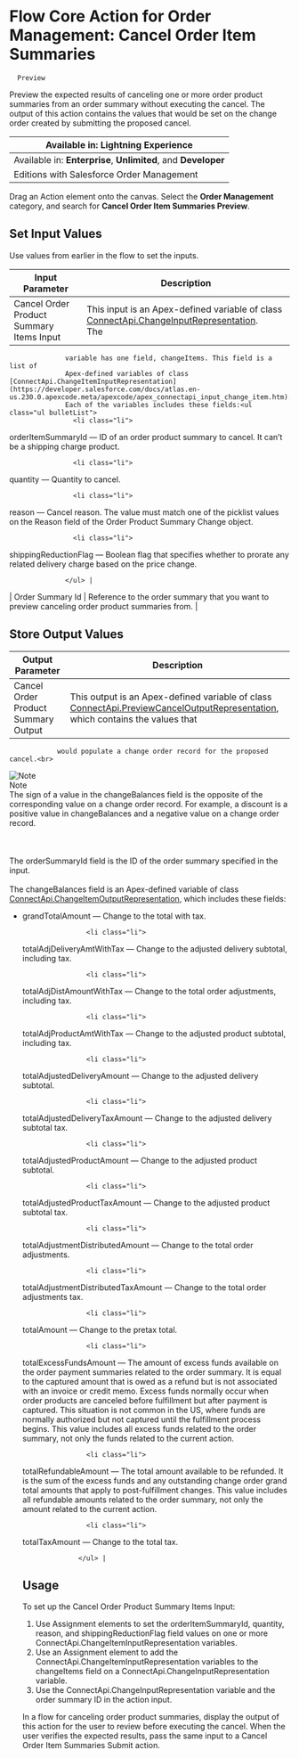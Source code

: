 # Flow Core Action for Order Management: Cancel Order Item Summaries
      Preview

Preview the expected results of canceling one or more order product
      summaries from an order summary without executing the cancel. The output of this action
      contains the values that would be set on the change order created by submitting the proposed
      cancel.

| Available in: Lightning Experience |
| --- |
| Available in: **Enterprise**, **Unlimited**, and **Developer**
                Editions with Salesforce Order Management |

Drag an Action element onto the canvas. Select the **Order Management**         category, and search for **Cancel Order Item Summaries Preview**. 

## Set Input Values

Use values from earlier in the flow to set the inputs.

| Input Parameter | Description |
| --- | --- |
| Cancel Order Product Summary Items Input | This input is an Apex-defined variable of class [ConnectApi.ChangeInputRepresentation](https://developer.salesforce.com/docs/atlas.en-us.230.0.apexcode.meta/apexcode/apex_connectapi_input_change.htm).<br>The
                  variable has one field, changeItems. This field is a list of
                  Apex-defined variables of class [ConnectApi.ChangeItemInputRepresentation](https://developer.salesforce.com/docs/atlas.en-us.230.0.apexcode.meta/apexcode/apex_connectapi_input_change_item.htm).
                  Each of the variables includes these fields:<ul class="ul bulletList">
                    <li class="li">
<span class="keyword parmname">orderItemSummaryId</span> — ID of an order product
                      summary to cancel. It can’t be a shipping charge product.</li>

                    <li class="li">
<span class="keyword parmname">quantity</span> — Quantity to cancel.</li>

                    <li class="li">
<span class="keyword parmname">reason</span> — Cancel reason. The value must match one
                      of the picklist values on the Reason field of the Order Product Summary Change
                      object.</li>

                    <li class="li">
<span class="keyword parmname">shippingReductionFlag</span> — Boolean flag that
                      specifies whether to prorate any related delivery charge based on the price
                      change.</li>

                  </ul> |
| Order Summary Id | Reference to the order summary that you want to preview canceling order product
                summaries from. |

## Store Output Values

| Output Parameter | Description |
| --- | --- |
| Cancel Order Product Summary Output | This output is an Apex-defined variable of class [ConnectApi.PreviewCancelOutputRepresentation](https://developer.salesforce.com/docs/atlas.en-us.230.0.apexcode.meta/apexcode/apex_connectapi_output_preview_cancel_output.htm), which contains the values that
                would populate a change order record for the proposed cancel.<br>
![Note](/docs/resources/img/en-us/230.0?doc_id=images%2Ficon_note.png&folder=order_management_developer_guide)<br>
Note
<br>The sign of a                   value in the changeBalances field is the opposite of the                   corresponding value on a change order record. For example, a discount is a                   positive value in changeBalances and a negative value on a                   change order record.<br>
<br>
<br>
<br>The orderSummaryId field is the                   ID of the order summary specified in the input.<br>
<br>The changeBalances field is an Apex-defined variable of class [ConnectApi.ChangeItemOutputRepresentation](https://developer.salesforce.com/docs/atlas.en-us.230.0.apexcode.meta/apexcode/apex_connectapi_output_change_item_output.htm),
                  which includes these fields:<ul class="ul bulletList">
                    <li class="li">
<span class="keyword parmname">grandTotalAmount</span> — Change to the total with
                      tax.</li>

                    <li class="li">
<span class="keyword parmname">totalAdjDeliveryAmtWithTax</span> — Change to the
                      adjusted delivery subtotal, including tax.</li>

                    <li class="li">
<span class="keyword parmname">totalAdjDistAmountWithTax</span> — Change to the total
                      order adjustments, including tax.</li>

                    <li class="li">
<span class="keyword parmname">totalAdjProductAmtWithTax</span> — Change to the
                      adjusted product subtotal, including tax.</li>

                    <li class="li">
<span class="keyword parmname">totalAdjustedDeliveryAmount</span> — Change to the
                      adjusted delivery subtotal.</li>

                    <li class="li">
<span class="keyword parmname">totalAdjustedDeliveryTaxAmount</span> — Change to the
                      adjusted delivery subtotal tax.</li>

                    <li class="li">
<span class="keyword parmname">totalAdjustedProductAmount</span> — Change to the
                      adjusted product subtotal.</li>

                    <li class="li">
<span class="keyword parmname">totalAdjustedProductTaxAmount</span> — Change to the
                      adjusted product subtotal tax.</li>

                    <li class="li">
<span class="keyword parmname">totalAdjustmentDistributedAmount</span> — Change to the
                      total order adjustments.</li>

                    <li class="li">
<span class="keyword parmname">totalAdjustmentDistributedTaxAmount</span> — Change to
                      the total order adjustments tax.</li>

                    <li class="li">
<span class="keyword parmname">totalAmount</span> — Change to the pretax total.</li>

                    <li class="li">
<span class="keyword parmname">totalExcessFundsAmount</span> — The amount of excess
                      funds available on the order payment summaries related to the order summary.
                      It is equal to the captured amount that is owed as a refund but is not
                      associated with an invoice or credit memo. Excess funds normally occur when
                      order products are canceled before fulfillment but after payment is captured.
                      This situation is not common in the US, where funds are normally authorized
                      but not captured until the fulfillment process begins. This value includes all
                      excess funds related to the order summary, not only the funds related to the
                      current action.</li>

                    <li class="li">
<span class="keyword parmname">totalRefundableAmount</span> — The total amount
                      available to be refunded. It is the sum of the excess funds and any
                      outstanding change order grand total amounts that apply to post-fulfillment
                      changes. This value includes all refundable amounts related to the order
                      summary, not only the amount related to the current action.</li>

                    <li class="li">
<span class="keyword parmname">totalTaxAmount</span> — Change to the total tax.</li>

                  </ul> |

## Usage

To set up the Cancel Order Product Summary Items Input:
1. Use Assignment elements to set the orderItemSummaryId,
              quantity, reason, and
              shippingReductionFlag field values on one or more
              ConnectApi.ChangeItemInputRepresentation variables.
2. Use an Assignment element to add the
              ConnectApi.ChangeItemInputRepresentation variables to the
              changeItems field on a
              ConnectApi.ChangeInputRepresentation variable.
3. Use the ConnectApi.ChangeInputRepresentation variable and the
            order summary ID in the action input.

In a flow for canceling order product summaries, display the output of this action for the         user to review before executing the cancel. When the user verifies the expected results,         pass the same input to a Cancel Order Item Summaries Submit action.
